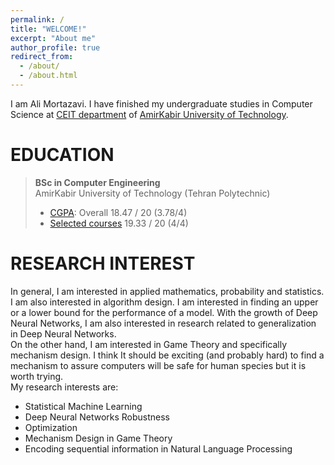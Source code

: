 ```yaml
---
permalink: /
title: "WELCOME!"
excerpt: "About me"
author_profile: true
redirect_from: 
  - /about/
  - /about.html
---
```

I am Ali Mortazavi. I have finished my undergraduate studies in Computer Science at [CEIT department](http://ceit.aut.ac.ir/autcms/home.htm?depurl=computer-engineering&lang=en) of [AmirKabir University of Technology](http://aut.ac.ir/aut/).
<br> 



EDUCATION
======
> **BSc in Computer Engineering** <br>
> AmirKabir University of Technology (Tehran Polytechnic)
> * [CGPA](https://github.com/AliMorty/AliMorty.github.io/raw/master/files/Transcript_Ali_Mortazavi.pdf):   Overall         18.47 / 20 (3.78/4)
> * [Selected courses](https://alimorty.github.io//education/)   19.33 / 20 (4/4) <br>
                                                                  
RESEARCH INTEREST
======
In general, I am interested in applied mathematics, probability and statistics. I am also interested in algorithm design. 
I am interested in finding an upper or a lower bound for the performance of a model. With the growth of Deep Neural Networks, I am also interested in research related to generalization in Deep Neural Networks. <br>
On the other hand, I am interested in Game Theory and specifically mechanism design. I think It should be exciting (and probably hard) to find a mechanism to assure computers will be safe for human species but it is worth trying. <br>
My research interests are: <br>

*	Statistical Machine Learning
*	Deep Neural Networks Robustness
*	Optimization
*	Mechanism Design in Game Theory
*	Encoding sequential information in Natural Language Processing



  





